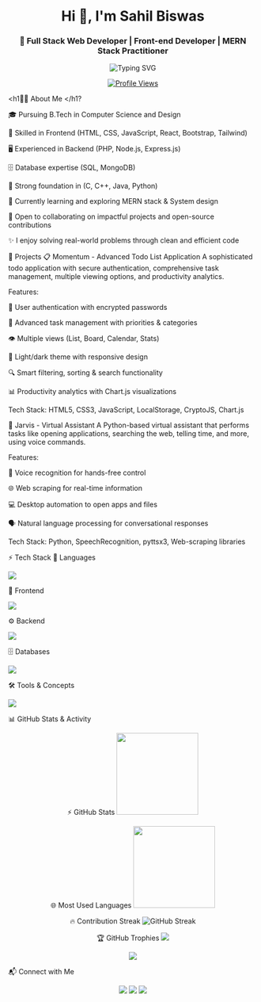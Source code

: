 <h1 align="center">Hi 👋, I'm Sahil Biswas</h1>
<h3 align="center">🚀 Full Stack Web Developer | Front-end Developer | MERN Stack Practitioner</h3>

<p align="center">
<img src="https://readme-typing-svg.demolab.com?font=Fira+Code&weight=500&size=22&pause=1000&color=1abc9c&center=true&vCenter=true&width=600&lines=Full+Stack+Web+Developer;Front-end+Developer;MERN+Stack+Practitioner;Always+Learning+New+Techs;Solving+Real-World+Problems" alt="Typing SVG" />
</p>

<p align="center">
<a href="https://github.com/sahilbiswas12-sky">
<img src="https://komarev.com/ghpvc/?username=sahilbiswas12-sky&label=Profile+Views&color=brightgreen&style=flat" alt="Profile Views" />
</a>
</p>

<h1👨‍💻 About Me </h1?

🎓 Pursuing B.Tech in Computer Science and Design

💼 Skilled in Frontend (HTML, CSS, JavaScript, React, Bootstrap, Tailwind)

🖥️ Experienced in Backend (PHP, Node.js, Express.js)

🗄️ Database expertise (SQL, MongoDB)

🔧 Strong foundation in (C, C++, Java, Python)

🌱 Currently learning and exploring MERN stack & System design

🤝 Open to collaborating on impactful projects and open-source contributions

✨ I enjoy solving real-world problems through clean and efficient code

🚀 Projects
📋 Momentum - Advanced Todo List Application
A sophisticated todo application with secure authentication, comprehensive task management, multiple viewing options, and productivity analytics.

Features:

🔐 User authentication with encrypted passwords

📝 Advanced task management with priorities & categories

👁️ Multiple views (List, Board, Calendar, Stats)

🎨 Light/dark theme with responsive design

🔍 Smart filtering, sorting & search functionality

📊 Productivity analytics with Chart.js visualizations

Tech Stack: HTML5, CSS3, JavaScript, LocalStorage, CryptoJS, Chart.js

🤖 Jarvis - Virtual Assistant
A Python-based virtual assistant that performs tasks like opening applications, searching the web, telling time, and more, using voice commands.

Features:

🎤 Voice recognition for hands-free control

🌐 Web scraping for real-time information

💻 Desktop automation to open apps and files

🗣️ Natural language processing for conversational responses

Tech Stack: Python, SpeechRecognition, pyttsx3, Web-scraping libraries

⚡ Tech Stack
🚀 Languages
<p>
<img src="https://skillicons.dev/icons?i=cpp,java,python,c,js,ts,php" />
</p>

🎨 Frontend
<p>
<img src="https://skillicons.dev/icons?i=html,css,react,bootstrap,tailwind" />
</p>

⚙️ Backend
<p>
<img src="https://skillicons.dev/icons?i=nodejs,express" />
</p>

🗄️ Databases
<p>
<img src="https://skillicons.dev/icons?i=mongodb,mysql" />
</p>

🛠️ Tools & Concepts
<p>
<img src="https://skillicons.dev/icons?i=git,github,rest" />
</p>

📊 GitHub Stats & Activity
<div align="center">

⚡ GitHub Stats
<img src="https://github-readme-stats.vercel.app/api?username=sahilbiswas12-sky&show_icons=true&theme=radical" height="165" />

🌐 Most Used Languages
<img src="https://github-readme-stats.vercel.app/api/top-langs/?username=sahilbiswas12-sky&layout=compact&theme=radical" height="165" />

🔥 Contribution Streak
<img src="https://streak-stats.demolab.com?user=sahilbiswas12-sky&theme=radical" alt="GitHub Streak" />

🏆 GitHub Trophies
<img src="https://github-profile-trophy.vercel.app/?username=sahilbiswas12-sky&theme=darkhub&margin-w=15&margin-h=15&no-bg=true&no-frame=true" />

</div>

<p align="center">
<img src="https://github-readme-activity-graph.vercel.app/graph?username=sahilbiswas12-sky&theme=react-dark&hide_border=true&area=true" />
</p>

📬 Connect with Me
<p align="center">
<a href="mailto:sahilbiswas890@gmail.com" target="_blank"><img src="https://img.shields.io/badge/Email-D14836?style=for-the-badge&logo=gmail&logoColor=white"></a>
<a href="https://linkedin.com/in/sahil-biswas-827337287" target="_blank"><img src="https://img.shields.io/badge/LinkedIn-0077B5?style=for-the-badge&logo=linkedin&logoColor=white"></a>
<a href="https://github.com/sahilbiswas12-sky" target="_blank"><img src="https://img.shields.io/badge/GitHub-100000?style=for-the-badge&logo=github&logoColor=white"></a>
</p>
